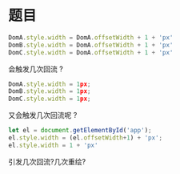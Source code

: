 # 题目


```js
DomA.style.width = DomA.offsetWidth + 1 + 'px'
DomB.style.width = DomA.offsetWidth + 1 + 'px'
DomC.style.width = DomA.offsetWidth + 1 + 'px'
```
会触发几次回流 ?



```js
DomA.style.width = 1px;
DomB.style.width = 1px;
DomC.style.width = 1px;
```

又会触发几次回流呢 ?



```js
let el = document.getElementById('app');
el.style.width = (el.offsetWidth+1) + 'px';
el.style.width = 1 + 'px'
```
引发几次回流?几次重绘?
